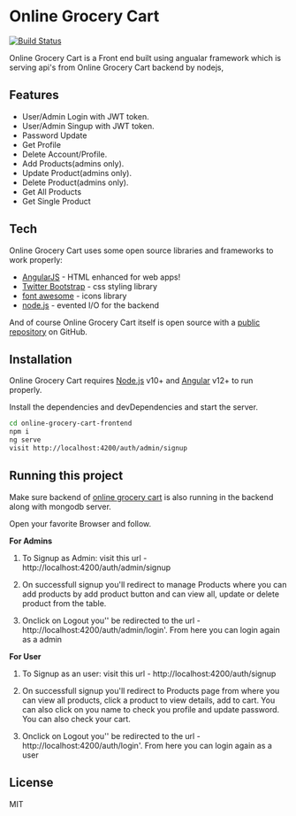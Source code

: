 # Online Grocery Cart


[![Build Status](https://travis-ci.org/joemccann/dillinger.svg?branch=master)](https://travis-ci.org/joemccann/dillinger)

Online Grocery Cart is a Front end built using angualar framework which is serving api's from Online Grocery Cart backend by nodejs,

## Features

- User/Admin Login with JWT token.
- User/Admin Singup with JWT token.
- Password Update
- Get Profile
- Delete Account/Profile.
- Add Products(admins only).
- Update Product(admins only).
- Delete Product(admins only).
- Get All Products
- Get Single Product


## Tech

Online Grocery Cart uses some open source libraries and frameworks to work properly:

- [AngularJS] - HTML enhanced for web apps!
- [Twitter Bootstrap] - css styling library
- [font awesome] - icons library
- [node.js] - evented I/O for the backend

And of course Online Grocery Cart itself is open source with a [public repository][frontrepo]
on GitHub.

## Installation

Online Grocery Cart requires [Node.js](https://nodejs.org/) v10+ and [Angular](https://angular.io/) v12+ to run properly.

Install the dependencies and devDependencies and start the server.

```sh
cd online-grocery-cart-frontend
npm i
ng serve
visit http://localhost:4200/auth/admin/signup
```



## Running this project

Make sure backend of [online grocery cart](https://github.com/aishbetu/online-grocery-cart-backend-assessmenet) is also running in the backend along with mongodb server.


Open your favorite Browser and follow.

**For Admins**
1) To Signup as Admin:
   visit this url - http://localhost:4200/auth/admin/signup

2) On successfull signup you'll redirect to manage Products where you can add products by add product button and can view all, update or delete product from the table.

3) Onclick on Logout you'' be redirected to the url - http://localhost:4200/auth/admin/login'. From here you can login again as a admin

**For User**
1) To Signup as an user:
   visit this url - http://localhost:4200/auth/signup

2) On successfull signup you'll redirect to Products page from where you can view all products, click a product to view details, add to cart. You can also click on you name to check you profile and update password. You can also check your cart.

3) Onclick on Logout you'' be redirected to the url - http://localhost:4200/auth/login'. From here you can login again as a user


## License

MIT


[//]: # (These are reference links used in the body of this note and get stripped out when the markdown processor does its job. There is no need to format nicely because it shouldn't be seen. Thanks SO - http://stackoverflow.com/questions/4823468/store-comments-in-markdown-syntax)


[node.js]: <http://nodejs.org>
[Twitter Bootstrap]: <http://twitter.github.com/bootstrap/>
[AngularJS]: <http://angularjs.org>
[font awesome]: <https://fontawesome.com/>
[frontrepo]: <https://github.com/aishbetu/online-grocery-cart-frontend>
